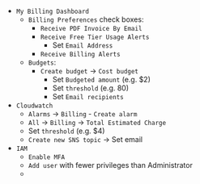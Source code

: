 * `My Billing Dashboard`
    * `Billing Preferences` check boxes:
        * `Receive PDF Invoice By Email`
        * `Receive Free Tier Usage Alerts`
            * Set `Email Address`
        * `Receive Billing Alerts`
    * `Budgets`:
        * `Create budget` -> `Cost budget`
            * Set `Budgeted amount` (e.g. $2) 
            * Set `threshold` (e.g. 80)
            * Set `Email recipients`
* `Cloudwatch`
    * `Alarms` -> `Billing` - `Create alarm`
    * `All` -> `Billing` -> `Total Estimated Charge`
    * Set `threshold` (e.g. $4)
    * `Create new SNS topic` -> Set email
* `IAM`
    * `Enable MFA`
    * `Add user` with fewer privileges than Administrator
    * 
